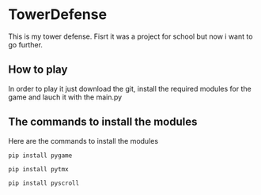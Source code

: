 # TowerDefense

This is my tower defense. Fisrt it was a project for school but now i want to go further.

## How to play

In order to play it just download the git, install the required modules for the game and lauch it with the main.py

## The commands to install the modules

Here are the commands to install the modules
```
pip install pygame
```
```
pip install pytmx
```
```
pip install pyscroll
```
